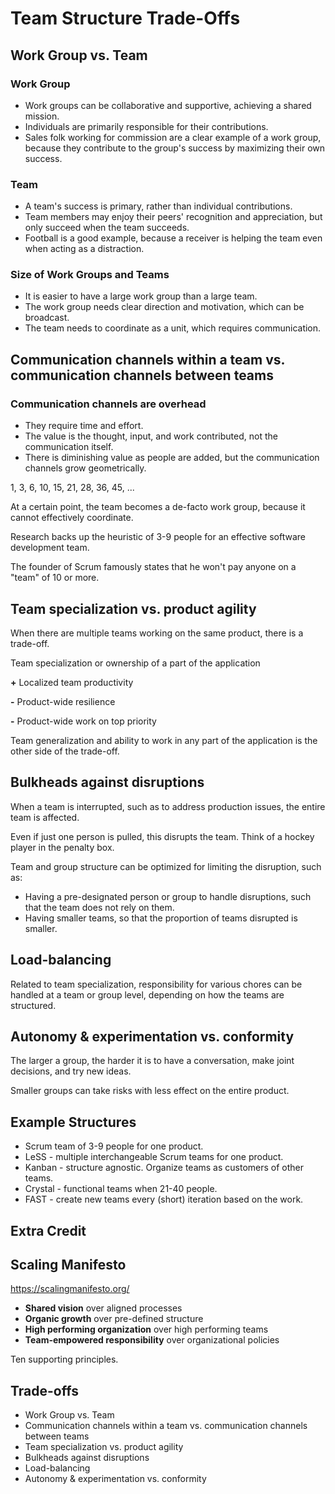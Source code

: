 # Team Structure Trade-Offs



## Work Group vs. Team


### Work Group

- Work groups can be collaborative and supportive, achieving a shared mission.
- Individuals are primarily responsible for their contributions.
- Sales folk working for commission are a clear example of a work group, because they contribute to the group's success by maximizing their own success.



### Team

- A team's success is primary, rather than individual contributions.
- Team members may enjoy their peers' recognition and appreciation, but only succeed when the team succeeds.
- Football is a good example, because a receiver is helping the team even when acting as a distraction.


### Size of Work Groups and Teams

- It is easier to have a large work group than a large team.
- The work group needs clear direction and motivation, which can be broadcast.
- The team needs to coordinate as a unit, which requires communication.



## Communication channels within a team vs. communication channels between teams


### Communication channels are overhead

- They require time and effort.
- The value is the thought, input, and work contributed, not the communication itself.
- There is diminishing value as people are added, but the communication channels grow geometrically.

1, 3, 6, 10, 15, 21, 28, 36, 45, ...


At a certain point, the team becomes a de-facto work group, because it cannot effectively coordinate.

Research backs up the heuristic of 3-9 people for an effective software development team.

The founder of Scrum famously states that he won't pay anyone on a "team" of 10 or more.



## Team specialization vs. product agility

When there are multiple teams working on the same product, there is a trade-off.


Team specialization or ownership of a part of the application

**+** Localized team productivity

**-** Product-wide resilience

**-** Product-wide work on top priority

Team generalization and ability to work in any part of the application is the other side of the trade-off.



## Bulkheads against disruptions


When a team is interrupted, such as to address production issues, the entire team is affected.

Even if just one person is pulled, this disrupts the team. Think of a hockey player in the penalty box.


Team and group structure can be optimized for limiting the disruption, such as:

- Having a pre-designated person or group to handle disruptions, such that the team does not rely on them.
- Having smaller teams, so that the proportion of teams disrupted is smaller.



## Load-balancing


Related to team specialization, responsibility for various chores can be handled at a team or group level, depending on how the teams are structured.



## Autonomy & experimentation vs. conformity


The larger a group, the harder it is to have a conversation, make joint decisions, and try new ideas.

Smaller groups can take risks with less effect on the entire product.



## Example Structures

- Scrum team of 3-9 people for one product.
- LeSS - multiple interchangeable Scrum teams for one product.
- Kanban - structure agnostic. Organize teams as customers of other teams.
- Crystal - functional teams when 21-40 people.
- FAST - create new teams every (short) iteration based on the work.



## Extra Credit


## Scaling Manifesto

https://scalingmanifesto.org/

- **Shared vision** over aligned processes
- **Organic growth** over pre-defined structure
- **High performing organization** over high performing teams
- **Team-empowered responsibility** over organizational policies

Ten supporting principles.



## Trade-offs

- Work Group vs. Team
- Communication channels within a team vs. communication channels between teams
- Team specialization vs. product agility
- Bulkheads against disruptions
- Load-balancing
- Autonomy & experimentation vs. conformity
